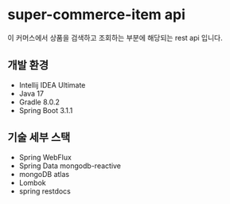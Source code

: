 # super-commerce-item api

이 커머스에서 상품을 검색하고 조회하는 부분에 해당되는 rest api 입니다.
 
## 개발 환경

* Intellij IDEA Ultimate
* Java 17
* Gradle 8.0.2
* Spring Boot 3.1.1

## 기술 세부 스택

* Spring WebFlux
* Spring Data mongodb-reactive
* mongoDB atlas
* Lombok
* spring restdocs
